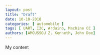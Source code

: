 ```yaml
---
layout: post
title: "Draft"
date: 10-10-2018
categories: [ automobile ]
tags: [ UART, I2C, Arduino, Machine CC ]
authors: [AMOUSSOU Z. Kenneth, John Doe]
---
```


My content
